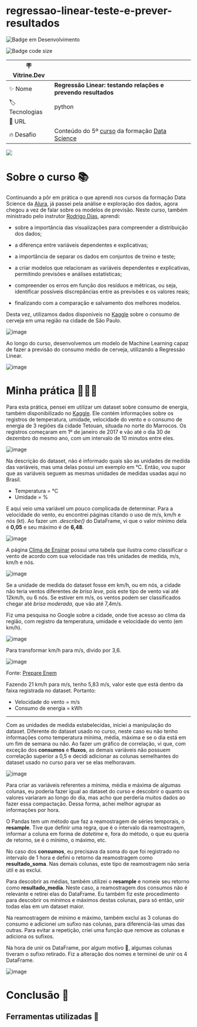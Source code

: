 # regressao-linear-teste-e-prever-resultados

![Badge em Desenvolvimento](http://img.shields.io/static/v1?label=STATUS&message=EM%20DESENVOLVIMENTO&color=GREEN&style=for-the-badge)

![Badge code size](https://img.shields.io/github/languages/code-size/fab-souza/regressao-linear-teste-e-prever-resultados)
<!---
![GitHub Org's stars](https://img.shields.io/github/stars/fab-souza/regressao-linear-teste-e-prever-resultados?style=social)
--> 


| :placard: Vitrine.Dev |    |
| -------------  | --- |
| :sparkles: Nome        | **Regressão Linear: testando relações e prevendo resultados**
| :label: Tecnologias | python
| :rocket: URL         | 
| :fire: Desafio     | Conteúdo do 5º [curso](https://www.alura.com.br/curso-online-data-science-modelo-regressao-linear) da formação [Data Science](https://www.alura.com.br/formacao-data-science)

![](https://github.com/fab-souza/regressao-linear-teste-e-prever-resultados/assets/67301805/ff56c32e-f5c1-4882-a49f-188f758c489c#vitrinedev)


# Sobre o curso 📚

Continuando a pôr em prática o que aprendi nos cursos da formação Data Science da [Alura](https://www.alura.com.br/), já passei pela análise e exploração dos dados, agora chegou a vez de falar sobre os modelos de previsão. Neste curso, também ministrado pelo instrutor [Rodrigo Dias](https://www.linkedin.com/in/rodrigo-fernando-dias-118181120/), aprendi:

- sobre a importância das visualizações para compreender a distribuição dos dados;

- a diferença entre variáveis dependentes e explicativas;

- a importância de separar os dados em conjuntos de treino e teste;

- a criar modelos que relacionam as variáveis dependentes e explicativas, permitindo previsões e análises estatísticas;

- compreender os erros em função dos resíduos e métricas, ou seja, identificar possíveis discrepâncias entre as previsões e os valores reais;

- finalizando com a comparação e salvamento dos melhores modelos. 

Desta vez, utilizamos dados disponíveis no [Kaggle](https://www.kaggle.com/datasets/dongeorge/beer-consumption-sao-paulo) sobre o consumo de cerveja em uma região na cidade de São Paulo.

![image](https://github.com/fab-souza/regressao-linear-teste-e-prever-resultados/assets/67301805/6139fb64-2328-4665-a099-8c8d3e119696)

Ao longo do curso, desenvolvemos um modelo de Machine Learning capaz de fazer a previsão do consumo médio de cerveja, utilizando a Regressão Linear. 

![image](https://github.com/fab-souza/regressao-linear-teste-e-prever-resultados/assets/67301805/7bf21f17-e69c-48f0-abc6-1c4ee2357b04)


# Minha prática 👩🏻‍💻

Para esta prática, pensei em utilizar um dataset sobre consumo de energia, também disponibilizado no [Kaggle](https://www.kaggle.com/datasets/fedesoriano/electric-power-consumption). 
Ele contém informações sobre os registros de temperatura, umidade, velocidade do vento e o consumo de energia de 3 regiões da cidade Tetouan, situada no norte do Marrocos. 
Os registros começaram em 1º de janeiro de 2017 e vão até o dia 30 de dezembro do mesmo ano, com um intervalo de 10 minutos entre eles.

![image](https://github.com/fab-souza/regressao-linear-teste-e-prever-resultados/assets/67301805/82524c48-be9a-4d6c-9efe-4e3366e1bb81)

Na descrição do dataset, não é informado quais são as unidades de medida das variáveis, mas uma delas possui um exemplo em °C. Então, vou supor que as variáveis seguem as mesmas unidades de medidas usadas aqui no Brasil.

* Temperatura = °C
* Umidade = %

E aqui veio uma variável um pouco complicada de determinar. Para a velocidade do vento, eu encontrei páginas citando o uso de m/s, km/h e nós (kt). 
Ao fazer um *.describe()* do DataFrame, vi que o valor mínimo dela é **0,05** e seu máximo é de **6,48**. 

![image](https://github.com/fab-souza/regressao-linear-teste-e-prever-resultados/assets/67301805/7c50d4b2-2dd3-4705-83ff-9d935ac86eab)

A página [Clima de Ensinar](https://www.climadeensinar.com/post/2016/09/08/como-%C3%A9-medida-a-velocidade-do-vento) possui uma tabela que ilustra como classificar o vento de acordo com sua velocidade nas três unidades de medida, m/s, km/h e nós.

![image](https://github.com/fab-souza/regressao-linear-teste-e-prever-resultados/assets/67301805/e8e89a11-920a-4b59-b47e-02e96739d864)

Se a unidade de medida do dataset fosse em km/h, ou em nós, a cidade não teria ventos diferentes de *brisa leve*, pois este tipo de vento vai até 12km/h, ou 6 nós. Se estiver em m/s, os ventos podem ser classificados chegar até *brisa moderada*, que vão até 7,4m/s.

Fiz uma pesquisa no Google sobre a cidade, onde tive acesso ao clima da região, com registro da temperatura, umidade e velocidade do vento (em km/h). 

![image](https://github.com/fab-souza/regressao-linear-teste-e-prever-resultados/assets/67301805/30c29072-1ae0-4515-a5b8-ac4b2540021d)

Para transformar km/h para m/s, divido por 3,6.  

![image](https://github.com/fab-souza/regressao-linear-teste-e-prever-resultados/assets/67301805/21cb5c39-fac4-477e-9d5c-b927d46e021b)

Fonte: [Prepare Enem](https://www.preparaenem.com/fisica/como-passar-m-s-para-km-h.htm)

Fazendo 21 km/h para m/s, tenho 5,83 m/s, valor este que está dentro da faixa registrada no dataset. Portanto:

* Velocidade do vento = m/s
* Consumo de energia = kWh

---
Com as unidades de medida estabelecidas, iniciei a manipulação do dataset.
Diferente do dataset usado no curso, neste caso eu não tenho informações como temperatura mínima, média, máxima e se o dia está em um fim de semana ou não. Ao fazer um gráfico de correlação, vi que, com exceção dos **consumos** e **fluxos**, as demais variáveis não possuem correlação superior a 0,5 e decidi adicionar as colunas semelhantes do dataset usado no curso para ver se elas melhoravam.

![image](https://github.com/fab-souza/regressao-linear-teste-e-prever-resultados/assets/67301805/48200778-7c96-45b8-8769-3754ab293c50)

Para criar as variáveis referentes a mínima, média e máxima de algumas colunas, eu poderia fazer igual ao dataset do curso e descobrir o quanto os valores variaram ao longo do dia, mas acho que perderia muitos dados ao fazer essa compactação. Dessa forma, achei melhor agrupar as informações por hora.

O Pandas tem um método que faz a reamostragem de séries temporais, o **resample**. Tive que definir uma regra, que é o intervalo da reamostragem, informar a coluna em forma de *datetime* e, fora do método, o que eu queria de retorno, se é o mínimo, o máximo, etc.

No caso dos **consumos**, eu precisava da soma do que foi registrado no intervalo de 1 hora e defini o retorno da reamostragem como **resultado_soma**. Nas demais colunas, este tipo de reamostragem não seria útil e as excluí.

Para descobrir as médias, também utilizei o **resample** e nomeie seu retorno como **resultado_media**. Neste caso, a reamostragem dos consumos não é relevante e retirei elas do DataFrame. Eu também fiz este procedimento para descobrir os mínimos e máximos destas colunas, para só então, unir todas elas em um dataset maior. 

Na reamostragem de mínimo e máximo, também excluí as 3 colunas do consumo e adicionei um sufixo nas colunas, para diferenciá-las umas das outras. Para evitar a repetição, criei uma função que remove as colunas e adiciona os sufixos.

Na hora de unir os DataFrame, por algum motivo 🤔, algumas colunas tiveram o sufixo retirado. Fiz a alteração dos nomes e terminei de unir os 4 DataFrame.

![image](https://github.com/fab-souza/regressao-linear-teste-e-prever-resultados/assets/67301805/4baeee49-2203-4d15-b4d1-6cf5879d229c)















# Conclusão 🏁


## Ferramentas utilizadas 🧰

